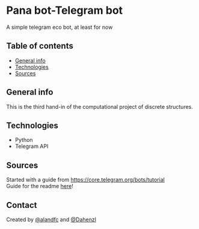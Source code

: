 # Pana bot-Telegram bot
A simple telegram eco bot, at least for now
## Table of contents
* [General info](#general-info)
* [Technologies](#Technologies)
* [Sources](#Sources)

## General info
This is the third hand-in of the computational project
of discrete structures.

## Technologies
* Python
* Telegram API

## Sources
Started with a guide from https://core.telegram.org/bots/tutorial \
Guide for the readme [here](https://github.com/ritaly/README-cheatsheet/blob/master/README.md)! 

## Contact
Created by [@alandfc](https://www.t.me/alandfc) and [@Dahenzl](https://www.t.me/Dahenzl)